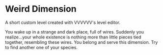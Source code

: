 # Weird Dimension

A short custom level created with VVVVVV's level editor.

You wake up in a strange and dark place, full of wires. 
Suddenly you realize...your whole existence is nothing more than little pieces tied together, resembling these wires. 
You belong and serve this dimension. Try to find another one of your species.
